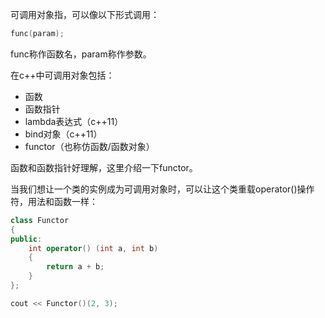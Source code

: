 可调用对象指，可以像以下形式调用：

```c++
func(param);
```

func称作函数名，param称作参数。

在c++中可调用对象包括：

- 函数
- 函数指针
- lambda表达式（c++11）
- bind对象（c++11）
- functor（也称仿函数/函数对象）

函数和函数指针好理解，这里介绍一下functor。

当我们想让一个类的实例成为可调用对象时，可以让这个类重载operator()操作符，用法和函数一样：

```c++
class Functor
{
public:
    int operator() (int a, int b)
    {
        return a + b;
    }
};

cout << Functor()(2, 3);
```


